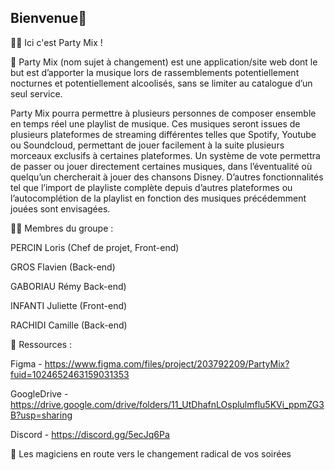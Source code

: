## Bienvenue👋


🙋‍♀️ Ici c'est Party Mix !


🌈 Party Mix (nom sujet à changement) est une application/site web dont le but est d’apporter la musique lors de rassemblements potentiellement nocturnes et potentiellement alcoolisés, sans se limiter au catalogue d’un seul service.

Party Mix pourra permettre à plusieurs personnes de composer ensemble en temps réel une playlist de musique. Ces musiques seront issues de plusieurs plateformes de streaming différentes telles que Spotify, Youtube ou Soundcloud, permettant de jouer facilement à la suite plusieurs morceaux exclusifs à certaines plateformes. Un système de vote permettra de passer ou jouer directement certaines musiques, dans l’éventualité où quelqu’un chercherait à jouer des chansons Disney. D’autres fonctionnalités tel que l’import de playliste complète depuis d’autres plateformes ou l’autocomplétion de la playlist en fonction des musiques précédemment jouées sont envisagées.


👩‍💻 Membres du groupe :

PERCIN Loris (Chef de projet, Front-end)

GROS Flavien (Back-end)

GABORIAU Rémy Back-end)

INFANTI Juliette (Front-end)

RACHIDI Camille (Back-end)


🍿 Ressources :

Figma - https://www.figma.com/files/project/203792209/PartyMix?fuid=1024652463159031353

GoogleDrive - https://drive.google.com/drive/folders/11_UtDhafnLOsplulmflu5KVi_ppmZG3B?usp=sharing

Discord - https://discord.gg/5ecJq6Pa


🧙 Les magiciens en route vers le changement radical de vos soirées

